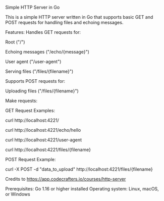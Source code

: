 Simple HTTP Server in Go

This is a simple HTTP server written in Go that supports basic GET and POST requests for handling files and echoing messages.

Features:
Handles GET requests for:

Root ("/")

Echoing messages ("/echo/{message}")

User agent ("/user-agent")

Serving files ("/files/{filename}")

Supports POST requests for:

Uploading files ("/files/{filename}")

Make requests:

GET Request Examples:

curl http://localhost:4221/

curl http://localhost:4221/echo/hello

curl http://localhost:4221/user-agent

curl http://localhost:4221/files/{filename}

POST Request Example:

curl -X POST -d "data_to_upload" http://localhost:4221/files/{filename}

Credits to https://app.codecrafters.io/courses/http-server

Prerequisites:
Go 1.16 or higher installed
Operating system: Linux, macOS, or Windows
